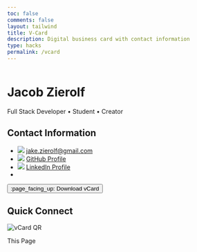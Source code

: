 ```yaml
---
toc: false
comments: false
layout: tailwind
title: V-Card
description: Digital business card with contact information
type: hacks
permalink: /vcard
---
```

<div class="min-h-screen bg-gradient-to-br from-blue-50 to-white flex flex-col items-center justify-center px-6 py-10 space-y-10">
  <!-- Profile Section -->
  <div class="flex flex-col items-center space-y-4">
    <img src="" alt="" class="w-36 h-36 rounded-xl shadow-lg object-cover" />
    <h1 class="text-2xl font-bold text-gray-800">Jacob Zierolf</h1>
    <p class="text-sm text-gray-600">Full Stack Developer • Student • Creator</p>
  </div>
  <!-- Cards Grid -->
  <div class="grid grid-cols-1 md:grid-cols-2 gap-8 w-full max-w-4xl">
    <!-- Contact Info Card -->
    <div class="bg-white border border-gray-200 rounded-2xl shadow-lg p-6 flex flex-col justify-between">
      <h2 class="text-xl font-semibold text-gray-800 mb-4">Contact Information</h2>
      <ul class="space-y-3 text-gray-700 text-sm">
        <li class="flex items-center gap-2">
          <img src="https://img.icons8.com/color/24/gmail.png" />
          <a href="mailto:wendaobao@gmail.com" class="hover:underline">jake.zierolf@gmail.com</a>
        </li>
        <li class="flex items-center gap-2">
          <img src="https://img.icons8.com/material-outlined/24/github.png" />
          <a href="https://github.com/jacobcancode" target="_blank" class="hover:underline">GitHub Profile</a>
        </li>
        <li class="flex items-center gap-2">
          <img src="https://img.icons8.com/color/24/linkedin.png" />
          <a href="linkedin.com/in/jacobzierolf" target="_blank" class="hover:underline">LinkedIn Profile</a>
        </li>
        <li class="flex items-center gap-2">
        </li>
      </ul>
      <div class="pt-6 text-center">
        <button onclick="downloadVCard()" class="bg-blue-600 hover:bg-blue-700 text-white text-sm font-semibold py-2 px-4 rounded-md shadow hover:shadow-lg transition-transform transform hover:scale-105">
          :page_facing_up: Download vCard
        </button>
      </div>
    </div>
    <!-- QR Code Card -->
    <div class="bg-white border border-gray-200 rounded-2xl shadow-lg p-6 flex flex-col items-center justify-center space-y-6">
      <h2 class="text-xl font-semibold text-gray-800">Quick Connect</h2>
      <div class="text-center">
        <img src="" alt="vCard QR" class="rounded-lg shadow border border-gray-200" />
        <p class="text-sm text-gray-600 mt-2">This Page</p>
      </div>
    </div>
  </div>
</div>
<script>
